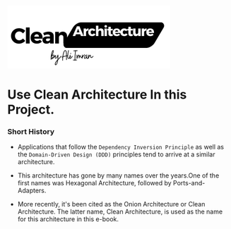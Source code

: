 ![image description](CleanArchitecture-v1.png)

# Use Clean Architecture In this Project.  
 
### Short History
- Applications that follow the `Dependency Inversion Principle` as well as the `Domain-Driven Design (DDD)` 
principles tend to arrive at a similar architecture.

- This architecture has gone by many names over the years.One of the first names was Hexagonal Architecture, followed by Ports-and-Adapters. 

- More recently, it's been cited as the Onion Architecture or Clean Architecture. 
The latter name, Clean Architecture, is used as the name for this architecture in this e-book.
